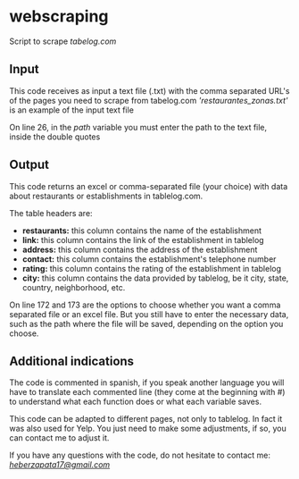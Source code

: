 # webscraping
Script to scrape *tabelog.com*

## Input
This code receives as input a text file (.txt) with the comma separated URL's of the pages you need to scrape from tabelog.com
*'restaurantes_zonas.txt'* is an example of the input text file

On line 26, in the *path* variable you must enter the path to the text file, inside the double quotes

## Output
This code returns an excel or comma-separated file (your choice) with data about restaurants or establishments in tablelog.com.

The table headers are: 
- **restaurants:** this column contains the name of the establishment
- **link:** this column contains the link of the establishment in tablelog
- **address:** this column contains the address of the establishment
- **contact:** this column contains the establishment's telephone number
- **rating:** this column contains the rating of the establishment in tablelog
- **city:** this column contains the data provided by tablelog, be it city, state, country, neighborhood, etc.

On line 172 and 173 are the options to choose whether you want a comma separated file or an excel file. But you still have to enter the necessary data, such as the path where the file will be saved, depending on the option you choose.

## Additional indications

The code is commented in spanish, if you speak another language you will have to translate each commented line (they come at the beginning with #) to understand what each function does or what each variable saves.

This code can be adapted to different pages, not only to tablelog. In fact it was also used for Yelp. You just need to make some adjustments, if so, you can contact me to adjust it.

If you have any questions with the code, do not hesitate to contact me: *heberzapata17@gmail.com*
